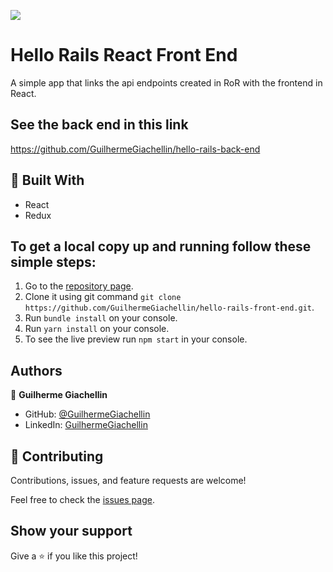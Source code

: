 ![](https://img.shields.io/badge/Microverse-blueviolet)
# Hello Rails React Front End

A simple app that links the api endpoints created in RoR with the frontend in React.

## See the back end in this link

https://github.com/GuilhermeGiachellin/hello-rails-back-end

## :hammer: Built With

- React
- Redux

## To get a local copy up and running follow these simple steps:

1. Go to the [repository page](https://github.com/GuilhermeGiachellin/hello-rails-front-end).
2. Clone it using git command `git clone https://github.com/GuilhermeGiachellin/hello-rails-front-end.git`.
3. Run `bundle install` on your console.
4. Run `yarn install` on your console.
5. To see the live preview run `npm start` in your console.

## Authors

👤 **Guilherme Giachellin**

- GitHub: [@GuilhermeGiachellin](https://github.com/GuilhermeGiachellin)
- LinkedIn: [GuilhermeGiachellin](https://www.linkedin.com/in/guilherme-giachellin-2599771b9/)

## 🤝 Contributing

Contributions, issues, and feature requests are welcome!

Feel free to check the [issues page](https://github.com/GuilhermeGiachellin/hello-rails-front-end/issues).

## Show your support

Give a ⭐️ if you like this project!
